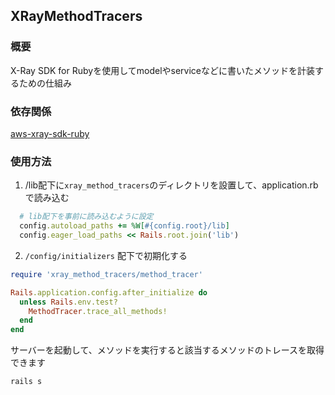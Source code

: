 ## XRayMethodTracers
### 概要
X-Ray SDK for Rubyを使用してmodelやserviceなどに書いたメソッドを計装するための仕組み

### 依存関係
[aws-xray-sdk-ruby](https://github.com/aws/aws-xray-sdk-ruby)


### 使用方法
1. /lib配下に`xray_method_tracers`のディレクトリを設置して、application.rbで読み込む

``` ruby config/application.rb
  # lib配下を事前に読み込むように設定
  config.autoload_paths += %W[#{config.root}/lib]
  config.eager_load_paths << Rails.root.join('lib')
```


2. `/config/initializers` 配下で初期化する

``` ruby xray_method_tracer.rb
require 'xray_method_tracers/method_tracer'

Rails.application.config.after_initialize do
  unless Rails.env.test?
    MethodTracer.trace_all_methods!
  end
end

```

サーバーを起動して、メソッドを実行すると該当するメソッドのトレースを取得できます
``` bash
rails s
```
